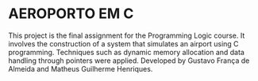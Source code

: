 # AEROPORTO EM C
This project is the final assignment for the Programming Logic course. It involves the construction of a system that simulates an airport using C programming. Techniques such as dynamic memory allocation and data handling through pointers were applied. Developed by Gustavo França de Almeida and Matheus Guilherme Henriques.

